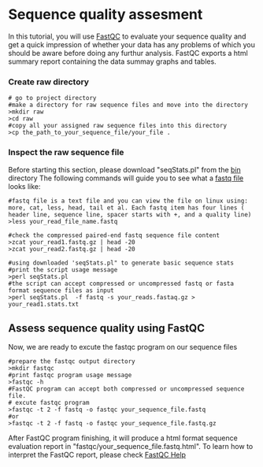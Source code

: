 # Sequence quality assesment
In this tutorial, you will use [FastQC](https://www.bioinformatics.babraham.ac.uk/projects/fastqc/) to evaluate your sequence quality and get a quick impression of whether your data has any problems of which you should be aware before doing any furthur analysis. FastQC exports a html summary report containing the data summay graphs and tables.

### Create raw directory
```
# go to project directory
#make a directory for raw sequence files and move into the directory
>mkdir raw
>cd raw
#copy all your assigned raw sequence files into this directory
>cp the_path_to_your_sequence_file/your_file .
```
### Inspect the raw sequence file  
Before starting this section, please download "seqStats.pl" from the [bin](https://github.com/xiaoli-dong/metagenomics_crash_course/tree/master/bin) directory
The following commands will guide you to see what a [fastq file](https://en.wikipedia.org/wiki/FASTQ_format) looks like:
```
#fastq file is a text file and you can view the file on linux using: more, cat, less, head, tail et al. Each fastq item has four lines ( header line, sequence line, spacer starts with +, and a quality line)
>less your_read_file_name.fastq

#check the compressed paired-end fastq sequence file content  
>zcat your_read1.fastq.gz | head -20
>zcat your_read2.fastq.gz | head -20

#using downloaded 'seqStats.pl" to generate basic sequence stats
#print the script usage message
>perl seqStats.pl
#the script can accept compressed or uncompressed fastq or fasta format sequence files as input 
>perl seqStats.pl  -f fastq -s your_reads.fastaq.gz > your_read1.stats.txt
```
## Assess sequence quality using FastQC
Now, we are ready to excute the fastqc program on our sequence files
```
#prepare the fastqc output directory
>mkdir fastqc
#print fastqc program usage message
>fastqc -h
#FastQC program can accept both compressed or uncompressed sequence file.
# excute fastqc program
>fastqc -t 2 -f fastq -o fastqc your_sequence_file.fastq 
#or
>fastqc -t 2 -f fastq -o fastqc your_sequence_file.fastq.gz
```
After FastQC program finishing, it will produce a html format sequence evaluation report in "fastqc/your_sequence_file.fastq.html". To learn how to interpret the FastQC report, please check  [FastQC Help](http://www.bioinformatics.babraham.ac.uk/projects/fastqc/Help/) 
